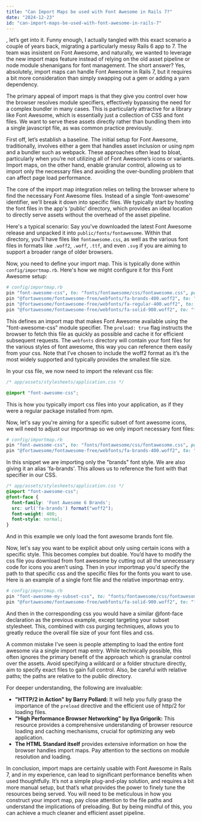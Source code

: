 ```yaml
---
title: "Can Import Maps be used with Font Awesome in Rails 7?"
date: "2024-12-23"
id: "can-import-maps-be-used-with-font-awesome-in-rails-7"
---
```


, let’s get into it. Funny enough, I actually tangled with this exact scenario a couple of years back, migrating a particularly messy Rails 6 app to 7. The team was insistent on Font Awesome, and naturally, we wanted to leverage the new import maps feature instead of relying on the old asset pipeline or node module shenanigans for font management. The short answer? Yes, absolutely, import maps can handle Font Awesome in Rails 7, but it requires a bit more consideration than simply swapping out a gem or adding a yarn dependency.

The primary appeal of import maps is that they give you control over how the browser resolves module specifiers, effectively bypassing the need for a complex bundler in many cases. This is particularly attractive for a library like Font Awesome, which is essentially just a collection of CSS and font files. We want to serve these assets directly rather than bundling them into a single javascript file, as was common practice previously.

First off, let’s establish a baseline. The initial setup for Font Awesome, traditionally, involves either a gem that handles asset inclusion or using npm and a bundler such as webpack. These approaches often lead to bloat, particularly when you’re not utilizing all of Font Awesome’s icons or variants. Import maps, on the other hand, enable granular control, allowing us to import only the necessary files and avoiding the over-bundling problem that can affect page load performance.

The core of the import map integration relies on telling the browser where to find the necessary Font Awesome files. Instead of a single 'font-awesome' identifier, we'll break it down into specific files. We typically start by hosting the font files in the app's ‘public’ directory, which provides an ideal location to directly serve assets without the overhead of the asset pipeline.

Here's a typical scenario: Say you've downloaded the latest Font Awesome release and unpacked it into `public/fonts/fontawesome`. Within that directory, you’ll have files like `fontawesome.css`, as well as the various font files in formats like `.woff2`, `.woff`, `.ttf`, and even `.svg` if you are aiming to support a broader range of older browsers.

Now, you need to define your import map. This is typically done within `config/importmap.rb`. Here's how we might configure it for this Font Awesome setup:

```ruby
# config/importmap.rb
pin "font-awesome-css", to: "fonts/fontawesome/css/fontawesome.css", preload: true
pin "@fortawesome/fontawesome-free/webfonts/fa-brands-400.woff2", to: "fonts/fontawesome/webfonts/fa-brands-400.woff2", preload: true
pin "@fortawesome/fontawesome-free/webfonts/fa-regular-400.woff2", to: "fonts/fontawesome/webfonts/fa-regular-400.woff2", preload: true
pin "@fortawesome/fontawesome-free/webfonts/fa-solid-900.woff2", to: "fonts/fontawesome/webfonts/fa-solid-900.woff2", preload: true
```

This defines an import map that makes Font Awesome available using the "font-awesome-css" module specifier. The `preload: true` flag instructs the browser to fetch this file as quickly as possible and cache it for efficient subsequent requests. The `webfonts` directory will contain your font files for the various styles of font awesome, this way you can reference them easily from your css. Note that I’ve chosen to include the woff2 format as it’s the most widely supported and typically provides the smallest file size.

In your css file, we now need to import the relevant css file:

```css
/* app/assets/stylesheets/application.css */

@import "font-awesome-css";

```
This is how you typically import css files into your application, as if they were a regular package installed from npm.

Now, let's say you're aiming for a specific subset of font awesome icons, we will need to adjust our importmap so we only import necessary font files:

```ruby
# config/importmap.rb
pin "font-awesome-css", to: "fonts/fontawesome/css/fontawesome.css", preload: true
pin "@fortawesome/fontawesome-free/webfonts/fa-brands-400.woff2", to: "fonts/fontawesome/webfonts/fa-brands-400.woff2", preload: true, as: 'fa-brands'
```
In this snippet we are importing only the "brands" font style. We are also giving it an alias 'fa-brands'. This allows us to reference the font with that specifier in our CSS.

```css
/* app/assets/stylesheets/application.css */
@import "font-awesome-css";
@font-face {
  font-family: 'Font Awesome 6 Brands';
  src: url('fa-brands') format("woff2");
  font-weight: 400;
  font-style: normal;
}
```
And in this example we only load the font awesome brands font file.

Now, let's say you want to be explicit about only using certain icons with a specific style. This becomes complex but doable. You’d have to modify the css file you download from font awesome by cutting out all the unnecessary code for icons you aren’t using. Then in your importmap you'd specify the path to that specific css and the specific files for the fonts you want to use. Here is an example of a single font file and the relative importmap entry.

```ruby
# config/importmap.rb
pin "font-awesome-my-subset-css", to: "fonts/fontawesome/css/fontawesome-subset.css", preload: true
pin "@fortawesome/fontawesome-free/webfonts/fa-solid-900.woff2", to: "fonts/fontawesome/webfonts/fa-solid-900.woff2", preload: true, as: 'fa-solid'
```
And then in the corresponding css you would have a similar @font-face declaration as the previous example, except targeting your subset stylesheet. This, combined with css purging techniques, allows you to greatly reduce the overall file size of your font files and css.

A common mistake I've seen is people attempting to load the entire font awesome via a single import map entry. While technically possible, this often ignores the primary benefit of the approach which is granular control over the assets. Avoid specifying a wildcard or a folder structure directly, aim to specify exact files to gain full control. Also, be careful with relative paths; the paths are relative to the public directory.

For deeper understanding, the following are invaluable:

*   **"HTTP/2 in Action" by Barry Pollard:** It will help you fully grasp the importance of the `preload` directive and the efficient use of http/2 for loading files.
*   **"High Performance Browser Networking" by Ilya Grigorik:** This resource provides a comprehensive understanding of browser resource loading and caching mechanisms, crucial for optimizing any web application.
*   **The HTML Standard itself** provides extensive information on how the browser handles import maps. Pay attention to the sections on module resolution and loading.

In conclusion, import maps are certainly usable with Font Awesome in Rails 7, and in my experience, can lead to significant performance benefits when used thoughtfully. It’s not a simple plug-and-play solution, and requires a bit more manual setup, but that’s what provides the power to finely tune the resources being served. You will need to be meticulous in how you construct your import map, pay close attention to the file paths and understand the implications of preloading. But by being mindful of this, you can achieve a much cleaner and efficient asset pipeline.
